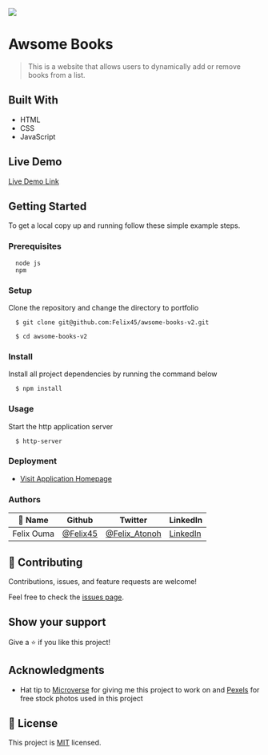 ![](https://img.shields.io/badge/Microverse-blueviolet)

# Awsome Books

> This is a website that allows users to dynamically add or remove books from a list.


## Built With

- HTML
- CSS
- JavaScript


## Live Demo

[Live Demo Link](https://felix45.github.io/awsome-books-v2/)


## Getting Started

To get a local copy up and running follow these simple example steps.

### Prerequisites
```
  node js
  npm

```
### Setup
Clone the repository and change the directory to portfolio

``` 
  $ git clone git@github.com:Felix45/awsome-books-v2.git

  $ cd awsome-books-v2

```

### Install
Install all project dependencies by running the command below
 
``` 
  $ npm install
```
### Usage
Start the http application server
``` 
  $ http-server
```

### Deployment
- [Visit Application Homepage](http://localhost:8080)


### Authors

| 👤 Name | Github | Twitter | LinkedIn |
|------|--------|---------|----------|
|Felix Ouma|[@Felix45](https://github.com/Felix45)|[@Felix_Atonoh](https://twitter.com/Felix_Atonoh)|[LinkedIn](https://www.linkedin.com/in/felix-ouma-639766b0/)|


## 🤝 Contributing

Contributions, issues, and feature requests are welcome!

Feel free to check the [issues page](https://github.com/Felix45/awsome-books-v2/issues).

## Show your support

Give a ⭐️ if you like this project!

## Acknowledgments

- Hat tip to [Microverse](https://bit.ly/MicroverseTN) for giving me this project to work on and [Pexels](https://www.pexels.com/)
for free stock photos used in this project


## 📝 License

This project is [MIT](https://github.com/git/git-scm.com/blob/main/MIT-LICENSE.txt) licensed.
